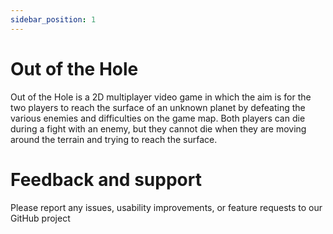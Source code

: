 ```yaml
---
sidebar_position: 1
---
```


# Out of the Hole
Out of the Hole is a 2D multiplayer video game in which the aim is for the two players to reach the surface of an unknown planet by defeating the various enemies and difficulties on the game map. Both players can die during a fight with an enemy, but they cannot die when they are moving around the terrain and trying to reach the surface.

# Feedback and support
Please report any issues, usability improvements, or feature requests to our GitHub project